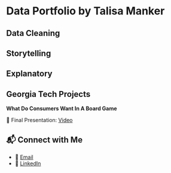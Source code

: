 # Data Portfolio by Talisa Manker

## Data Cleaning

## Storytelling

## Explanatory 

## Georgia Tech Projects
**What Do Consumers Want In A Board Game**

🎥 Final Presentation: [Video](https://www.youtube.com/watch?v=Ls5xW3hmQfU) 

## 📬 Connect with Me
- 📧 [Email](mailto:talisamanker@gmail.com)
- 🔗 [LinkedIn](https://www.linkedin.com/in/talisamanker/)
